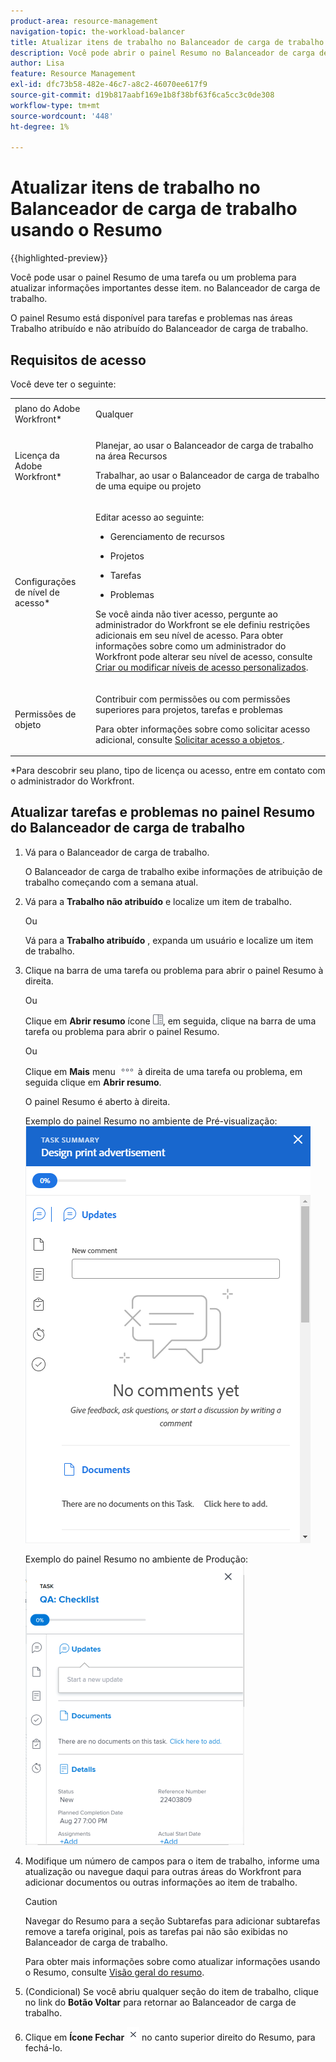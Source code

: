 ```yaml
---
product-area: resource-management
navigation-topic: the-workload-balancer
title: Atualizar itens de trabalho no Balanceador de carga de trabalho usando o Resumo
description: Você pode abrir o painel Resumo no Balanceador de carga de trabalho para atualizar itens de trabalho nas áreas Trabalho atribuído e Não atribuído.
author: Lisa
feature: Resource Management
exl-id: dfc73b58-482e-46c7-a8c2-46070ee617f9
source-git-commit: d19b817aabf169e1b8f38bf63f6ca5cc3c0de308
workflow-type: tm+mt
source-wordcount: '448'
ht-degree: 1%

---
```


# Atualizar itens de trabalho no Balanceador de carga de trabalho usando o Resumo

{{highlighted-preview}}

Você pode usar o painel Resumo de uma tarefa ou um problema para atualizar informações importantes desse item. no Balanceador de carga de trabalho.

O painel Resumo está disponível para tarefas e problemas nas áreas Trabalho atribuído e não atribuído do Balanceador de carga de trabalho.

## Requisitos de acesso

Você deve ter o seguinte:

<table style="table-layout:auto"> 
 <col> 
 <col> 
 <tbody> 
  <tr> 
   <td role="rowheader">plano do Adobe Workfront*</td> 
   <td> <p>Qualquer </p> </td> 
  </tr> 
  <tr> 
   <td role="rowheader">Licença da Adobe Workfront*</td> 
   <td> <p>Planejar, ao usar o Balanceador de carga de trabalho na área Recursos</p>
   <p>Trabalhar, ao usar o Balanceador de carga de trabalho de uma equipe ou projeto</p> 
 </p> </td> 
  </tr> 
  <tr> 
   <td role="rowheader">Configurações de nível de acesso*</td> 
   <td> <p>Editar acesso ao seguinte:</p> 
    <ul> 
     <li> <p>Gerenciamento de recursos</p> </li> 
     <li> <p>Projetos</p> </li> 
     <li> <p>Tarefas</p> </li> 
     <li> <p>Problemas</p> </li> 
    </ul> <p>Se você ainda não tiver acesso, pergunte ao administrador do Workfront se ele definiu restrições adicionais em seu nível de acesso. Para obter informações sobre como um administrador do Workfront pode alterar seu nível de acesso, consulte <a href="../../administration-and-setup/add-users/configure-and-grant-access/create-modify-access-levels.md" class="MCXref xref">Criar ou modificar níveis de acesso personalizados</a>.</p> </td> 
  </tr> 
  <tr> 
   <td role="rowheader">Permissões de objeto</td> 
   <td> <p>Contribuir com permissões ou com permissões superiores para projetos, tarefas e problemas </p> <p>Para obter informações sobre como solicitar acesso adicional, consulte <a href="../../workfront-basics/grant-and-request-access-to-objects/request-access.md" class="MCXref xref">Solicitar acesso a objetos </a>.</p> </td> 
  </tr> 
 </tbody> 
</table>

&#42;Para descobrir seu plano, tipo de licença ou acesso, entre em contato com o administrador do Workfront.

## Atualizar tarefas e problemas no painel Resumo do Balanceador de carga de trabalho

1. Vá para o Balanceador de carga de trabalho.

   O Balanceador de carga de trabalho exibe informações de atribuição de trabalho começando com a semana atual.

1. Vá para a **Trabalho não atribuído** e localize um item de trabalho.

   Ou

   Vá para a **Trabalho atribuído** , expanda um usuário e localize um item de trabalho.

1. Clique na barra de uma tarefa ou problema para abrir o painel Resumo à direita.

   Ou

   Clique em **Abrir resumo** ícone ![](assets/summary-panel-icon.png), em seguida, clique na barra de uma tarefa ou problema para abrir o painel Resumo.

   Ou

   Clique em **Mais** menu ![](assets/more-icon.png) à direita de uma tarefa ou problema, em seguida clique em **Abrir resumo**.

   O painel Resumo é aberto à direita.

   <div class="preview">

   Exemplo do painel Resumo no ambiente de Pré-visualização:
   ![Painel Resumo](assets/summary-panel-task-wb-new-comments.png)

   </div>

   Exemplo do painel Resumo no ambiente de Produção:
   ![Painel Resumo](assets/summary-panel-for-task-in-workload-balancer-350x449.png)

1. Modifique um número de campos para o item de trabalho, informe uma atualização ou navegue daqui para outras áreas do Workfront para adicionar documentos ou outras informações ao item de trabalho.

   >[!CAUTION]
   >
   >Navegar do Resumo para a seção Subtarefas para adicionar subtarefas remove a tarefa original, pois as tarefas pai não são exibidas no Balanceador de carga de trabalho.

   Para obter mais informações sobre como atualizar informações usando o Resumo, consulte [Visão geral do resumo](../../workfront-basics/the-new-workfront-experience/summary-overview.md).

1. (Condicional) Se você abriu qualquer seção do item de trabalho, clique no link do **Botão Voltar** para retornar ao Balanceador de carga de trabalho.
1. Clique em **Ícone Fechar** ![](assets/close-icon.png) no canto superior direito do Resumo, para fechá-lo.

